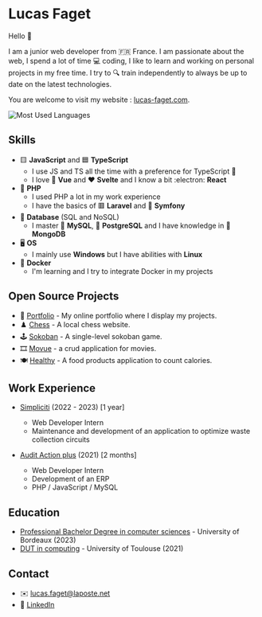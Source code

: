 # Lucas Faget

Hello 🙌

I am a junior web developer from 🇫🇷 France.
I am passionate about the web, I spend a lot of time 💻 coding, I like to learn and working on personal projects in my free time. I try to 🔍 train independently to always be up to date on the latest technologies.

You are welcome to visit my website : [lucas-faget.com](https://www.lucas-faget.com).

![Most Used Languages](https://github-readme-stats.vercel.app/api/top-langs/?username=lucas-faget&layout=compact&theme=dark)

## Skills

* 🟨 **JavaScript** and 🟦 **TypeScript**
  * I use JS and TS all the time with a preference for TypeScript 💪
  * I love 💚 **Vue** and ❤️ **Svelte** and I know a bit :electron: **React**
* 🐘 **PHP**
  * I used PHP a lot in my work experience 
  * I have the basics of 🟥 **Laravel** and 🎵 **Symfony**
* 💾 **Database** (SQL and NoSQL)
  * I master 🐬 **MySQL**, 🐘 **PostgreSQL** and I have knowledge in 🍃 **MongoDB**
* 🖥️ **OS**
  * I mainly use **Windows** but I have abilities with **Linux**
* 🐋 **Docker**
  * I'm learning and I try to integrate Docker in my projects

## Open Source Projects

* 👦 [Portfolio](https://github.com/lucas-faget/svelte-portfolio) - My online portfolio where I display my projects.
* ♟️ [Chess](https://github.com/lucas-faget/vue-chess) - A local chess website.
* 🕹️ [Sokoban](https://github.com/lucas-faget/svelte-sokoban) - A single-level sokoban game.
* 🎞️ [Movue](https://github.com/lucas-faget/vue-movies) - a crud application for movies.
* 🍽️ [Healthy](https://github.com/lucas-faget/laravel-healthy) - A food products application to count calories.

## Work Experience

* [Simpliciti](https://www.simpliciti.fr/) (2022 - 2023) [1 year]
  * Web Developer Intern
  * Maintenance and development of an application to optimize waste collection circuits

* [Audit Action plus](https://auditaction.eu/) (2021) [2 months]
  * Web Developer Intern
  * Development of an ERP
  * PHP / JavaScript / MySQL

## Education

- [Professional Bachelor Degree in computer sciences](https://www.iut.u-bordeaux.fr/) - University of Bordeaux (2023)
- [DUT in computing](https://iut.univ-tlse3.fr/) - University of Toulouse (2021)

## Contact

- ✉️ [lucas.faget@laposte.net](mailto:lucas.faget@laposte.net)
- 🔗 [LinkedIn](https://www.linkedin.com/in/lucas-faget-b94727212/)
